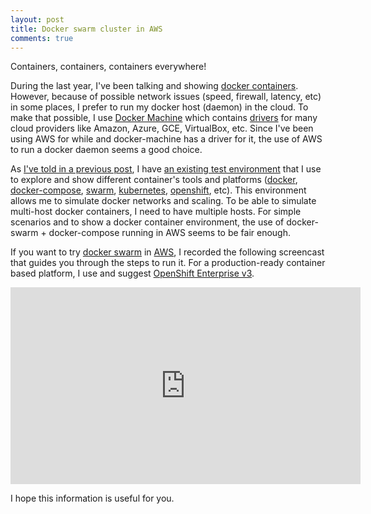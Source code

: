 ```yaml
---
layout: post
title: Docker swarm cluster in AWS
comments: true
---
```


Containers, containers, containers everywhere! 

During the last year, I've been talking and showing [docker containers](http://rafabene.com/talks/). However, because of possible network issues (speed, firewall, latency, etc) in some places, I prefer to run my docker host (daemon) in the cloud. To make that possible, I use [Docker Machine](https://docs.docker.com/machine/) which contains [drivers](https://docs.docker.com/machine/drivers/) for many cloud providers like Amazon, Azure, GCE, VirtualBox, etc. Since I've been using AWS for while and docker-machine has a driver for it, the use of AWS to run a docker daemon seems a good choice. 

As [I've told in a previous post](/2015/12/15/docker-learning-path-wildfly/), I have [an existing test environment](https://github.com/rafabene/devops-demo/) that I use to explore and show different container's tools and platforms ([docker](https://github.com/rafabene/devops-demo/blob/master/Dockerfiles/ticketmonster-ha/Readme.md), [docker-compose](https://github.com/rafabene/devops-demo/blob/master/compose/Readme.md), [swarm](https://github.com/rafabene/devops-demo/blob/master/swarm/Readme.md), [kubernetes](https://github.com/rafabene/devops-demo/blob/master/kubernetes/Readme.md), [openshift](https://github.com/rafabene/devops-demo/blob/master/openshift/Readme.md), etc). This environment allows me to simulate docker networks and scaling. To be able to simulate multi-host docker containers, I need to have multiple hosts. For simple scenarios and to show a docker container environment, the use of docker-swarm + docker-compose running in AWS seems to be fair enough. 

If you want to try [docker swarm](https://docs.docker.com/swarm/) in [AWS](https://aws.amazon.com/), I recorded the following screencast that guides you through the steps to run it. For a production-ready container based platform, I use and suggest [OpenShift Enterprise v3](https://www.openshift.com/enterprise/features.html).

<iframe width="560" height="315" src="https://www.youtube.com/embed/JgUyI-MIKZ0" frameborder="0" allowfullscreen></iframe>

I hope this information is useful for you.